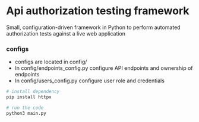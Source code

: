 # Api authorization testing framework
Small, configuration-driven framework in Python to perform automated authorization tests against a live web application

### configs
- configs are located in config/
- In config/endpoints_config.py configure API endpoints and ownership of endpoints
- In config/users_config.py configure user role and credentials

```sh
# install dependency
pip install httpx
```

```sh
# run the code
python3 main.py
```
